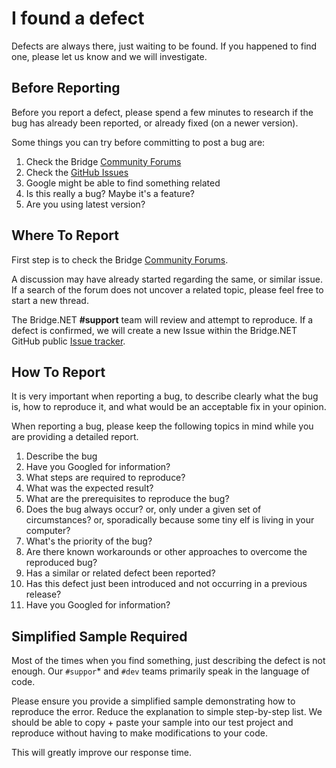 # I found a defect

Defects are always there, just waiting to be found. If you happened to find one, please let us know and we will investigate.

## Before Reporting

Before you report a defect, please spend a few minutes to research if the bug has already been reported, or already fixed (on a newer version).

Some things you can try before committing to post a bug are:

1. Check the Bridge [Community Forums](https://forums.bridge.net/)
1. Check the [GitHub Issues](https://github.com/bridgedotnet/Bridge.NET/issues)
1. Google might be able to find something related
1. Is this really a bug? Maybe it's a feature?
1. Are you using latest version?

## Where To Report

First step is to check the Bridge [Community Forums](https://forums.bridge.net/).

A discussion may have already started regarding the same, or similar issue. If a search of the forum does not uncover a related topic, please feel free to start a new thread.

The Bridge.NET **#support** team will review and attempt to reproduce. If a defect is confirmed, we will create a new Issue within the Bridge.NET GitHub public [Issue tracker](https://github.com/bridgedotnet/Bridge/issues).

## How To Report

It is very important when reporting a bug, to describe clearly what the bug is, how to reproduce it, and what would be an acceptable fix in your opinion.

When reporting a bug, please keep the following topics in mind while you are providing a detailed report.

1. Describe the bug
1. Have you Googled for information?
1. What steps are required to reproduce?
1. What was the expected result?
1. What are the prerequisites to reproduce the bug?
1. Does the bug always occur? or, only under a given set of circumstances? or, sporadically because some tiny elf is living in your computer?
1. What's the priority of the bug?
1. Are there known workarounds or other approaches to overcome the reproduced bug?
1. Has a similar or related defect been reported?
1. Has this defect just been introduced and not occurring in a previous release?
1. Have you Googled for information?

## Simplified Sample Required

Most of the times when you find something, just describing the defect is not enough. Our `#suppor`* and `#dev` teams primarily speak in the language of code.

Please ensure you provide a simplified sample demonstrating how to reproduce the error. Reduce the explanation to simple step-by-step list. We should be able to copy + paste your sample into our test project and reproduce without having to make modifications to your code.

This will greatly improve our response time.
